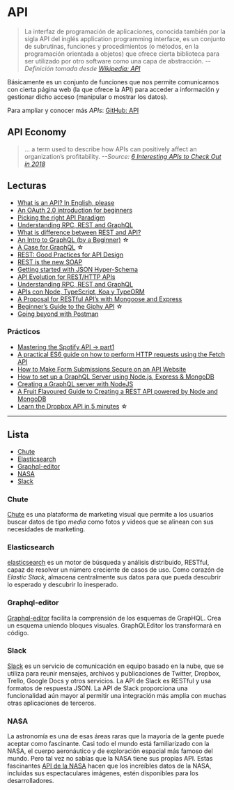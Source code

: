 # API

>La interfaz de programación de aplicaciones, conocida también por la sigla API del inglés application programming interface, es un conjunto de subrutinas, funciones y procedimientos (o métodos, en la programación orientada a objetos) que ofrece cierta biblioteca para ser utilizado por otro software como una capa de abstracción. _--Definición tomada desde [Wikipedia: API](https://es.wikipedia.org/wiki/Interfaz_de_programaci%C3%B3n_de_aplicaciones)_

Básicamente es un conjunto de funciones que nos permite comunicarnos con cierta página web (la que ofrece la API) para acceder a información y gestionar dicho acceso (manipular o mostrar los datos).

Para ampliar y conocer más _APIs_: [GitHub: API](https://github.com/topics/api)

## API Economy

> ... a term used to describe how APIs can positively affect an organization’s profitability. _--Source: [6 Interesting APIs to Check Out in 2018](https://codeburst.io/6-interesting-apis-to-check-out-in-2018-5d6830063f29)_

## Lecturas

- [What is an API? In English, please](https://medium.freecodecamp.org/what-is-an-api-in-english-please-b880a3214a82)
- [An OAuth 2.0 introduction for beginners](https://itnext.io/an-oauth-2-0-introduction-for-beginners-6e386b19f7a9)
- [Picking the right API Paradigm](https://blog.apisyouwonthate.com/picking-the-right-api-paradigm-d476f1a622e8)
- [Understanding RPC, REST and GraphQL](https://blog.apisyouwonthate.com/understanding-rpc-rest-and-graphql-2f959aadebe7)
- [What is difference between REST and API?](https://stackoverflow.com/a/41189936/4822186)
- [An Intro to GraphQL (by a Beginner)](https://blog.usejournal.com/an-intro-to-graphql-by-a-beginner-82444f538d84) ☆
- [A Case for GraphQL](https://medium.com/@rijulg/a-case-for-graphql-935ba205e3d) ☆
- [REST: Good Practices for API Design](https://medium.com/hashmapinc/rest-good-practices-for-api-design-881439796dc9)
- [REST is the new SOAP](https://medium.freecodecamp.org/rest-is-the-new-soap-97ff6c09896d)
- [Getting started with JSON Hyper-Schema](https://blog.apisyouwonthate.com/getting-started-with-json-hyper-schema-184775b91f)
- [API Evolution for REST/HTTP APIs](https://blog.apisyouwonthate.com/api-evolution-for-rest-http-apis-b4296519e564)
- [Understanding RPC, REST and GraphQL](https://blog.apisyouwonthate.com/understanding-rpc-rest-and-graphql-2f959aadebe7)
- [APIs con Node, TypeScript, Koa y TypeORM](http://blog.koalite.com/2018/07/apis-con-node-typescript-koa-y-typeorm/?utm_source=rss&utm_medium=rss&utm_campaign=apis-con-node-typescript-koa-y-typeorm)
- [A Proposal for RESTful API’s with Mongoose and Express](https://medium.com/@therealchrisrutherford/a-proposal-for-restful-apis-497924397192)
- [Beginner’s Guide to the Giphy API](https://medium.com/@mattcroak718/beginners-guide-to-the-giphy-api-316f98459d06) ☆
- [Going beyond with Postman](https://dev.to/ebanx/going-beyond-with-postman-522f)

### Prácticos

- [Mastering the Spotify API -> part1](https://medium.com/@esmerycornielle/mastering-the-spotify-api-part1-c836b89eb68e)
- [A practical ES6 guide on how to perform HTTP requests using the Fetch API](https://medium.freecodecamp.org/a-practical-es6-guide-on-how-to-perform-http-requests-using-the-fetch-api-594c3d91a547)
- [How to Make Form Submissions Secure on an API Website](https://itnext.io/how-to-make-form-submissions-secure-on-an-api-website-d80bcfdb5149)
- [How to set up a GraphQL Server using Node.js, Express & MongoDB](https://medium.freecodecamp.org/how-to-set-up-a-graphql-server-using-node-js-express-mongodb-52421b73f474)
- [Creating a GraphQL server with NodeJS](https://medium.com/crowdbotics/creating-a-graphql-server-with-nodejs-ef9814a7e0e6)
- [A Fruit Flavoured Guide to Creating a REST API powered by Node and MongoDB](https://medium.com/@danielmechea/a-fruit-flavoured-guide-to-creating-a-rest-api-powered-by-node-and-mongodb-6d31e3797a50)
- [Learn the Dropbox API in 5 minutes](https://medium.freecodecamp.org/learn-the-dropbox-api-in-5-minutes-fd4626a0df18) ☆

***

## Lista <!-- abcdefghijklmnñopqrstuvwxyz -->

- [Chute](/c/api.md#chute)
- [Elasticsearch](/c/api.md#elasticsearch)
- [Graphql-editor](/c/api.md#graphql-editor)
- [NASA](/c/api.md#nasa)
- [Slack](/c/api.md#slack)

### Chute

[Chute](https://chute.docs.apiary.io/#) es una plataforma de marketing visual que permite a los usuarios buscar datos de tipo _media_ como fotos y videos que se alinean con sus necesidades de marketing.

### Elasticsearch

[elasticsearch](https://www.elastic.co/products/elasticsearch) es un motor de búsqueda y análisis distribuido, RESTful, capaz de resolver un número creciente de casos de uso. Como corazón de _Elastic Stack_, almacena centralmente sus datos para que pueda descubrir lo esperado y descubrir lo inesperado.

### Graphql-editor

[Graphql-editor](https://github.com/slothking-online/graphql-editor) facilita la comprensión de los esquemas de GrapHQL. Crea un esquema uniendo bloques visuales. GraphQLEditor los transformará en código.

### Slack

[Slack](https://api.slack.com/slack-apps) es un servicio de comunicación en equipo basado en la nube, que se utiliza para reunir mensajes, archivos y publicaciones de Twitter, Dropbox, Trello, Google Docs y otros servicios. La API de Slack es RESTful y usa formatos de respuesta JSON. La API de Slack proporciona una funcionalidad aún mayor al permitir una integración más amplia con muchas otras aplicaciones de terceros.

### NASA

La astronomía es una de esas áreas raras que la mayoría de la gente puede aceptar como fascinante. Casi todo el mundo está familiarizado con la NASA, el cuerpo aeronáutico y de exploración espacial más famoso del mundo. Pero tal vez no sabías que la NASA tiene sus propias API. Estas fascinantes [API de la NASA](https://api.nasa.gov/#getting-started) hacen que los increíbles datos de la NASA, incluidas sus espectaculares imágenes, estén disponibles para los desarrolladores.
